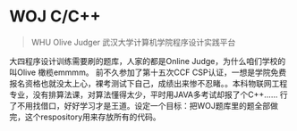 # WOJ C/C++
> WHU Olive Judger
> 武汉大学计算机学院程序设计实践平台

大四程序设计训练需要刷的题库，人家的都是Online Judge，为什么咱们学校的叫Olive 橄榄emmmm。
前不久参加了第十五次CCF CSP认证，一想是学院免费报名资格也就没太上心，裸考测试下自己，成绩出来惨不忍睹。。本科物联网工程专业，没有排算法课，对算法懂得太少，平时用JAVA多考试却报了个C++……
行了不用找借口，好好学习才是王道。设定一个目标：把WOJ题库里的题全部做完，这个respository用来存放所有的代码。
